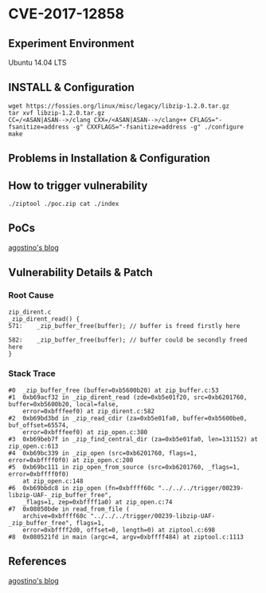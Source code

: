 # CVE-2017-12858

## Experiment Environment
Ubuntu 14.04 LTS

## INSTALL & Configuration
```
wget https://fossies.org/linux/misc/legacy/libzip-1.2.0.tar.gz
tar xvf libzip-1.2.0.tar.gz
CC=/<ASAN|ASAN-->/clang CXX=/<ASAN|ASAN-->/clang++ CFLAGS="-fsanitize=address -g" CXXFLAGS="-fsanitize=address -g" ./configure
make
```

## Problems in Installation & Configuration

## How to trigger vulnerability
```
./ziptool ./poc.zip cat ./index
```

## PoCs
[agostino's blog](https://github.com/asarubbo/poc/blob/master/00239-libzip-UAF-_zip_buffer_free)

## Vulnerability Details & Patch

### Root Cause
```
zip_dirent.c
_zip_dirent_read() {
571:	_zip_buffer_free(buffer); // buffer is freed firstly here

582: 	_zip_buffer_free(buffer); // buffer could be secondly freed here
}
```

### Stack Trace
```
#0  _zip_buffer_free (buffer=0xb5600b20) at zip_buffer.c:53
#1  0xb69acf32 in _zip_dirent_read (zde=0xb5e01f20, src=0xb6201760, buffer=0xb5600b20, local=false,
    error=0xbfffeef0) at zip_dirent.c:582
#2  0xb69bd3bd in _zip_read_cdir (za=0xb5e01fa0, buffer=0xb5600be0, buf_offset=65574,
    error=0xbfffeef0) at zip_open.c:380
#3  0xb69beb7f in _zip_find_central_dir (za=0xb5e01fa0, len=131152) at zip_open.c:613
#4  0xb69bc339 in _zip_open (src=0xb6201760, flags=1, error=0xbffff0f0) at zip_open.c:200
#5  0xb69bc111 in zip_open_from_source (src=0xb6201760, _flags=1, error=0xbffff0f0)
    at zip_open.c:148
#6  0xb69bbdc8 in zip_open (fn=0xbffff60c "../../../trigger/00239-libzip-UAF-_zip_buffer_free",
    _flags=1, zep=0xbffff1a0) at zip_open.c:74
#7  0x08050bde in read_from_file (
    archive=0xbffff60c "../../../trigger/00239-libzip-UAF-_zip_buffer_free", flags=1,
    error=0xbffff2d0, offset=0, length=0) at ziptool.c:698
#8  0x080521fd in main (argc=4, argv=0xbffff484) at ziptool.c:1113
```

## References
[agostino's blog](https://blogs.gentoo.org/ago/2017/09/01/libzip-use-after-free-in-_zip_buffer_free-zip_buffer-c/)

